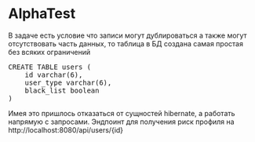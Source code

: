 # AlphaTest
В задаче есть условие что записи могут дублироваться а также могут отсутствовать часть данных, то таблица в БД создана самая простая без всяких ограничений
<pre>
CREATE TABLE users (
	id varchar(6),
	user_type varchar(6),
	black_list boolean
)
</pre>

Имея это пришлось отказаться от сущностей hibernate, а работать напрямую с запросами.
Эндпоинт для получения риск профиля на http://localhost:8080/api/users/{id}
